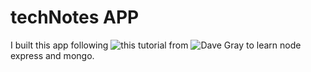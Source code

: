 # techNotes APP

I built this app following ![this tutorial](https://www.youtube.com/watch?v=CvCiNeLnZ00) from ![Dave Gray](https://github.com/gitdagray) to learn node express and mongo.
